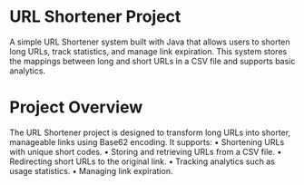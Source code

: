 # URL Shortener Project
A simple URL Shortener system built with Java that allows users to shorten long URLs, track statistics, and manage link expiration. This system stores the mappings between long and short URLs in a CSV file and supports basic analytics.
# Project Overview
The URL Shortener project is designed to transform long URLs into shorter, manageable links using Base62 encoding. It supports:
• Shortening URLs with unique short codes.
• Storing and retrieving URLs from a CSV file.
• Redirecting short URLs to the original link.
• Tracking analytics such as usage statistics.
• Managing link expiration.
